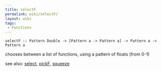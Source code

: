 ```yaml
---
title: selectF
permalink: wiki/selectF/
layout: wiki
tags:
 - Functions
---
```


    selectF :: Pattern Double -> [Pattern a -> Pattern a] -> Pattern a -> Pattern a

chooses between a list of functions, using a pattern of floats (from
0-1)

see also: [select](select "wikilink"), [pickF](pickF "wikilink"),
[squeeze](squeeze "wikilink")
